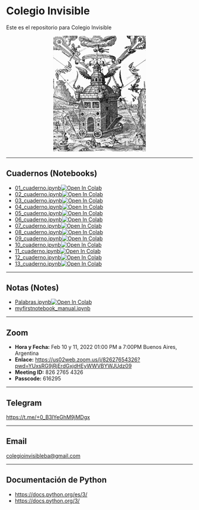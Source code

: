 # Colegio Invisible
Este es el repositorio para Colegio Invisible
<center>
<div>
<img src="https://github.com/ProfDoeg/Colegio_Invisible/raw/main/img/colegio_invisible.jpeg" width="250"/>
</div>
</center>

***
## Cuadernos (Notebooks)
- [01_cuaderno.ipynb](01_cuaderno.ipynb)<a href="https://colab.research.google.com/github/ProfDoeg/Colegio_Invisible/blob/master/01_cuaderno.ipynb" target="_parent"><img src="https://colab.research.google.com/assets/colab-badge.svg" alt="Open In Colab"/></a>
- [02_cuaderno.ipynb](02_cuaderno.ipynb)<a href="https://colab.research.google.com/github/ProfDoeg/Colegio_Invisible/blob/master/02_cuaderno.ipynb" target="_parent"><img src="https://colab.research.google.com/assets/colab-badge.svg" alt="Open In Colab"/></a>
- [03_cuaderno.ipynb](03_cuaderno.ipynb)<a href="https://colab.research.google.com/github/ProfDoeg/Colegio_Invisible/blob/master/03_cuaderno.ipynb" target="_parent"><img src="https://colab.research.google.com/assets/colab-badge.svg" alt="Open In Colab"/></a>
- [04_cuaderno.ipynb](04_cuaderno.ipynb)<a href="https://colab.research.google.com/github/ProfDoeg/Colegio_Invisible/blob/master/04_cuaderno.ipynb" target="_parent"><img src="https://colab.research.google.com/assets/colab-badge.svg" alt="Open In Colab"/></a>
- [05_cuaderno.ipynb](05_cuaderno.ipynb)<a href="https://colab.research.google.com/github/ProfDoeg/Colegio_Invisible/blob/master/05_cuaderno.ipynb" target="_parent"><img src="https://colab.research.google.com/assets/colab-badge.svg" alt="Open In Colab"/></a>
- [06_cuaderno.ipynb](06_cuaderno.ipynb)<a href="https://colab.research.google.com/github/ProfDoeg/Colegio_Invisible/blob/master/06_cuaderno.ipynb" target="_parent"><img src="https://colab.research.google.com/assets/colab-badge.svg" alt="Open In Colab"/></a>
- [07_cuaderno.ipynb](07_cuaderno.ipynb)<a href="https://colab.research.google.com/github/ProfDoeg/Colegio_Invisible/blob/master/07_cuaderno.ipynb" target="_parent"><img src="https://colab.research.google.com/assets/colab-badge.svg" alt="Open In Colab"/></a>
- [08_cuaderno.ipynb](08_cuaderno.ipynb)<a href="https://colab.research.google.com/github/ProfDoeg/Colegio_Invisible/blob/master/08_cuaderno.ipynb" target="_parent"><img src="https://colab.research.google.com/assets/colab-badge.svg" alt="Open In Colab"/></a>
- [09_cuaderno.ipynb](09_cuaderno.ipynb)<a href="https://colab.research.google.com/github/ProfDoeg/Colegio_Invisible/blob/master/09_cuaderno.ipynb" target="_parent"><img src="https://colab.research.google.com/assets/colab-badge.svg" alt="Open In Colab"/></a>
- [10_cuaderno.ipynb](10_cuaderno.ipynb)<a href="https://colab.research.google.com/github/ProfDoeg/Colegio_Invisible/blob/master/10_cuaderno.ipynb" target="_parent"><img src="https://colab.research.google.com/assets/colab-badge.svg" alt="Open In Colab"/></a>
- [11_cuaderno.ipynb](11_cuaderno.ipynb)<a href="https://colab.research.google.com/github/ProfDoeg/Colegio_Invisible/blob/master/11_cuaderno.ipynb" target="_parent"><img src="https://colab.research.google.com/assets/colab-badge.svg" alt="Open In Colab"/></a>
- [12_cuaderno.ipynb](12_cuaderno.ipynb)<a href="https://colab.research.google.com/github/ProfDoeg/Colegio_Invisible/blob/master/12_cuaderno.ipynb" target="_parent"><img src="https://colab.research.google.com/assets/colab-badge.svg" alt="Open In Colab"/></a>
- [13_cuaderno.ipynb](13_cuaderno.ipynb)<a href="https://colab.research.google.com/github/ProfDoeg/Colegio_Invisible/blob/master/13_cuaderno.ipynb" target="_parent"><img src="https://colab.research.google.com/assets/colab-badge.svg" alt="Open In Colab"/></a>
***
## Notas (Notes)
- [Palabras.ipynb](notas/Palabras.ipynb)<a href="https://colab.research.google.com/github/ProfDoeg/Colegio_Invisible/blob/master/notas/Palabras.ipynb" target="_parent"><img src="https://colab.research.google.com/assets/colab-badge.svg" alt="Open In Colab"/></a>
- [myfirstnotebook_manual.ipynb](notas/myfirstnotebook_manual.ipynb)
***
## Zoom
- **Hora y Fecha:** Feb 10 y 11, 2022 01:00 PM a 7:00PM Buenos Aires, Argentina
- **Enlace:** https://us02web.zoom.us/j/82627654326?pwd=YUxsRG9jRjErdGxjdHEyWWVBYWJUdz09
- **Meeting ID:** 826 2765 4326
- **Passcode:** 616295
***
## Telegram
https://t.me/+0_B3lYeGhM9jMDgx
***
## Email
colegioinvisibleba@gmail.com
***
## Documentación de Python
- https://docs.python.org/es/3/
- https://docs.python.org/3/
